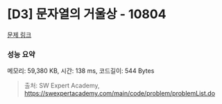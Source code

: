 # [D3] 문자열의 거울상 - 10804 

[문제 링크](https://swexpertacademy.com/main/code/problem/problemDetail.do?contestProbId=AXTC0x16D8EDFASe) 

### 성능 요약

메모리: 59,380 KB, 시간: 138 ms, 코드길이: 544 Bytes



> 출처: SW Expert Academy, https://swexpertacademy.com/main/code/problem/problemList.do